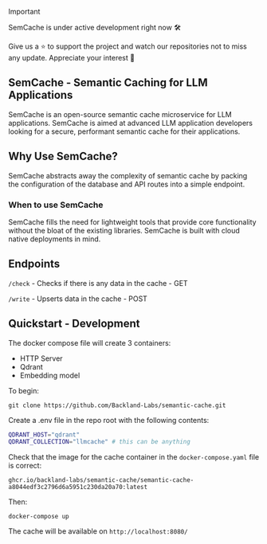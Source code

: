 > [!Important]
> SemCache is under active development right now 🛠️
> 
> Give us a ⭐ to support the project and watch our repositories not to miss any update. Appreciate your interest 🙏

## SemCache - Semantic Caching for LLM Applications

SemCache is an open-source semantic cache microservice for LLM applications. SemCache is aimed at advanced LLM application developers looking for a secure, performant semantic cache for their applications.


## Why Use SemCache?
SemCache abstracts away the complexity of semantic cache by packing the configuration of the database and API routes into a simple endpoint. 

### When to use SemCache
SemCache fills the need for lightweight tools that provide core functionality without the bloat of the existing libraries. SemCache is built with cloud native deployments in mind.

## Endpoints

`/check` - Checks if there is any data in the cache - GET

`/write` - Upserts data in the cache - POST

## Quickstart - Development

The docker compose file will create 3 containers:
- HTTP Server
- Qdrant
- Embedding model



To begin:

`git clone https://github.com/Backland-Labs/semantic-cache.git`

Create a .env file in the repo root with the following contents:

```bash
QDRANT_HOST="qdrant"
QDRANT_COLLECTION="llmcache" # this can be anything
```

Check that the image for the cache container in the `docker-compose.yaml` file is correct:

`ghcr.io/backland-labs/semantic-cache/semantic-cache-a8044edf3c2796d6a5951c230da20a70:latest`

Then:

`docker-compose up`

The cache will be available on `http://localhost:8080/`